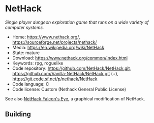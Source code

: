 # NetHack

_Single player dungeon exploration game that runs on a wide variety of computer systems._

- Home: https://www.nethack.org/, https://sourceforge.net/projects/nethack/
- Media: https://en.wikipedia.org/wiki/NetHack
- State: mature
- Download: https://www.nethack.org/common/index.html
- Keywords: rpg, roguelike
- Code repository: https://github.com/NetHack/NetHack.git, https://github.com/Vanilla-NetHack/NetHack.git (+), https://git.code.sf.net/p/nethack/NetHack
- Code language: C
- Code license: Custom (Nethack General Public License)

See also [NetHack Falcon's Eye](https://sourceforge.net/projects/falconseye/), a graphical modification of NetHack.

## Building


